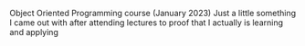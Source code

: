 Object Oriented Programming course (January 2023)
Just a little something I came out with after attending lectures to proof that I actually is learning and applying
